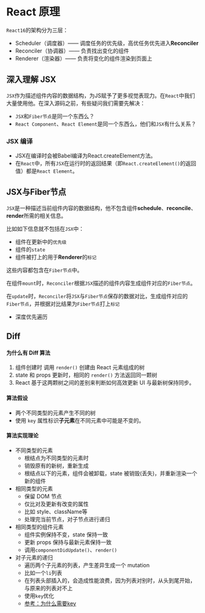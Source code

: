# React 原理

`React16`的架构分为三层：

- Scheduler（调度器）—— 调度任务的优先级，高优任务优先进入**Reconciler**
- Reconciler（协调器）—— 负责找出变化的组件
- Renderer（渲染器）—— 负责将变化的组件渲染到页面上

## 深入理解 JSX

`JSX`作为描述组件内容的数据结构，为JS赋予了更多视觉表现力。在`React`中我们大量使用他。在深入源码之前，有些疑问我们需要先解决：

- `JSX`和`Fiber节点`是同一个东西么？
- `React Component`、`React Element`是同一个东西么，他们和`JSX`有什么关系？

### JSX 编译

- JSX在编译时会被Babel编译为React.createElement方法。
- 在`React`中，所有`JSX`在运行时的返回结果（即`React.createElement()`的返回值）都是`React Element`。

## JSX与Fiber节点

`JSX`是一种描述当前组件内容的数据结构，他不包含组件**schedule**、**reconcile**、**render**所需的相关信息。

比如如下信息就不包括在`JSX`中：

- 组件在更新中的`优先级`
- 组件的`state`
- 组件被打上的用于**Renderer**的`标记`

这些内容都包含在`Fiber节点`中。

在组件`mount`时，`Reconciler`根据`JSX`描述的组件内容生成组件对应的`Fiber节点`。

在`update`时，`Reconciler`将`JSX`与`Fiber节点`保存的数据对比，生成组件对应的`Fiber节点`，并根据对比结果为`Fiber节点`打上`标记`

- 深度优先遍历

## Diff

#### 为什么有 Diff 算法

1. 组件创建时 调用 `render()` 创建由 React 元素组成的树
2. state 和 props 更新时，相同的 `render()` 方法返回同一颗树
3. React 基于这两颗树之间的差别来判断如何高效更新 UI 与最新树保持同步。

#### 算法假设

- 两个不同类型的元素产生不同的树
- 使用 `key` 属性标识**子元素**在不同元素中可能是不变的。

#### 算法实现理论

- 不同类型的元素
  - 根结点为不同类型的元素时
  - 销毁原有的新树，重新生成
  - 根结点以下的元素，组件会被卸载，state 被销毁(丢失)，并重新渲染一个新的组件
- 相同类型的元素 
  - 保留 DOM 节点
  - 仅比对及更新有改变的属性
  - 比如 style、className等
  - 处理完当前节点，对子节点进行递归
- 相同类型的组件元素
  - 组件实例保持不变，state 保持一致
  - 更新 props 保持与最新元素保持一致
  - 调用`componentDidUpdate()`、`render()`
- 对子元素的递归
  - 遍历两个子元素的列表，产生差异生成一个 mutation
  - 比如一个`li`列表
  - 在列表头部插入的，会造成性能浪费，因为列表对别时，从头到尾开始，与原来的列表对不上
  - 使用`key`优化
  - [参考：为什么需要key](https://zh-hans.legacy.reactjs.org/docs/reconciliation.html#recursing-on-children)